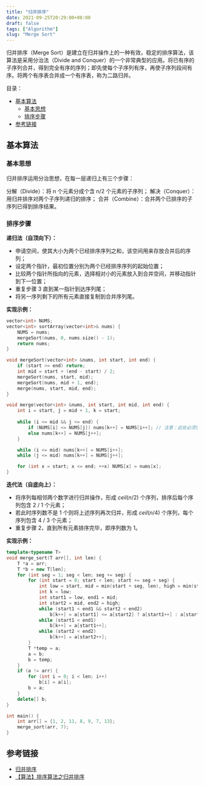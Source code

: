 ```yaml
---
title: "归并排序"
date: 2021-09-25T20:29:00+08:00
draft: false
tags: ["Algorithm"]
slug: "Merge Sort"
---
```


归并排序（Merge Sort）是建立在归并操作上的一种有效，稳定的排序算法，该算法是采用分治法（Divide and Conquer）的一个非常典型的应用。将已有序的子序列合并，得到完全有序的序列；即先使每个子序列有序，再使子序列段间有序。将两个有序表合并成一个有序表，称为二路归并。

目录：

- [基本算法](#基本算法)
  - [基本思想](#基本思想)
  - [排序步骤](#排序步骤)
- [参考链接](#参考链接)

## 基本算法

### 基本思想

归并排序运用分治思想，在每一层递归上有三个步骤：

分解（Divide）：将 n 个元素分成个含 n/2 个元素的子序列；
解决（Conquer）：用归并排序对两个子序列递归的排序；
合并（Combine）：合并两个已排序的子序列已得到排序结果。

### 排序步骤

**递归法（自顶向下）：**

* 申请空间，使其大小为两个已经排序序列之和，该空间用来存放合并后的序列；
* 设定两个指针，最初位置分别为两个已经排序序列的起始位置；
* 比较两个指针所指向的元素，选择相对小的元素放入到合并空间，并移动指针到下一位置；
* 重复步骤 3 直到某一指针到达序列尾；
* 将另一序列剩下的所有元素直接复制到合并序列尾。

**实现示例：**

```C++
vector<int> NUMS;
vector<int> sortArray(vector<int>& nums) {
    NUMS = nums;
    mergeSort(nums, 0, nums.size() - 1);
    return nums;
}

void mergeSort(vector<int> &nums, int start, int end) {
    if (start >= end) return;
    int mid = start + (end - start) / 2;
    mergeSort(nums, start, mid);
    mergeSort(nums, mid + 1, end);
    merge(nums, start, mid, end);
}

void merge(vector<int> &nums, int start, int mid, int end) {
    int i = start, j = mid + 1, k = start;
    
    while (i <= mid && j <= end) {
        if (NUMS[i] <= NUMS[j]) nums[k++] = NUMS[i++]; // 注意：此处必须使用 <= 以保证排序稳定性
        else nums[k++] = NUMS[j++];
    }

    while (i <= mid) nums[k++] = NUMS[i++];
    while (j <= mid) nums[k++] = NUMS[j++];

    for (int x = start; x <= end; ++x) NUMS[x] = nums[x];
}
```

**迭代法（自底向上）：**

* 将序列每相邻两个数字进行归并操作，形成 $ceil(n/2)$ 个序列，排序后每个序列包含 2 / 1 个元素；
* 若此时序列数不是 1 个则将上述序列再次归并，形成 $ceil(n/4)$ 个序列，每个序列包含 4 / 3 个元素；
* 重复步骤 2，直到所有元素排序完毕，即序列数为 1。

**实现示例：**

```C++
template<typename T> 
void merge_sort(T arr[], int len) {
    T *a = arr;
    T *b = new T[len];
    for (int seg = 1; seg < len; seg += seg) {
        for (int start = 0; start < len; start += seg + seg) {
            int low = start, mid = min(start + seg, len), high = min(start + seg + seg, len);
            int k = low;
            int start1 = low, end1 = mid;
            int start2 = mid, end2 = high;
            while (start1 < end1 && start2 < end2)
                b[k++] = a[start1] <= a[start2] ? a[start1++] : a[start2++];
            while (start1 < end1)
                b[k++] = a[start1++];
            while (start2 < end2)
                b[k++] = a[start2++];
        }
        T *temp = a;
        a = b;
        b = temp;
    }
    if (a != arr) {
        for (int i = 0; i < len; i++)
            b[i] = a[i];
        b = a;
    }
    delete[] b;
}

int main() {
    int arr[] = {1, 2, 11, 8, 9, 7, 13};
    merge_sort(arr, 7);
}
```

## 参考链接

* [归并排序](https://baike.baidu.com/item/%E5%BD%92%E5%B9%B6%E6%8E%92%E5%BA%8F/1639015#1)
* [【算法】排序算法之归并排序](https://zhuanlan.zhihu.com/p/124356219)
